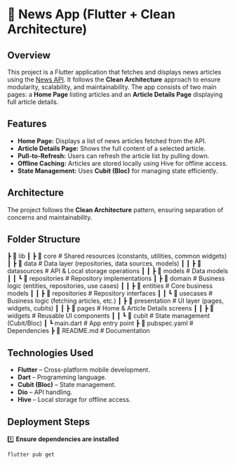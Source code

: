 # 📰 News App (Flutter + Clean Architecture)

## Overview  
This project is a Flutter application that fetches and displays news articles using the [News API](https://newsapi.org/). It follows the **Clean Architecture** approach to ensure modularity, scalability, and maintainability. The app consists of two main pages: a **Home Page** listing articles and an **Article Details Page** displaying full article details.

## Features  
- **Home Page:** Displays a list of news articles fetched from the API.  
- **Article Details Page:** Shows the full content of a selected article.  
- **Pull-to-Refresh:** Users can refresh the article list by pulling down.  
- **Offline Caching:** Articles are stored locally using Hive for offline access.  
- **State Management:** Uses **Cubit (Bloc)** for managing state efficiently.  

## Architecture  
The project follows the **Clean Architecture** pattern, ensuring separation of concerns and maintainability.

## Folder Structure  
┣ 📂 lib
┃ ┣ 📂 core # Shared resources (constants, utilities, common widgets)
┃ ┣ 📂 data # Data layer (repositories, data sources, models)
┃ ┃ ┣ 📂 datasources # API & Local storage operations
┃ ┃ ┣ 📂 models # Data models
┃ ┃ ┗ 📂 repositories # Repository implementations
┃ ┣ 📂 domain # Business logic (entities, repositories, use cases)
┃ ┃ ┣ 📂 entities # Core business models
┃ ┃ ┣ 📂 repositories # Repository interfaces
┃ ┃ ┗ 📂 usecases # Business logic (fetching articles, etc.)
┃ ┣ 📂 presentation # UI layer (pages, widgets, cubits)
┃ ┃ ┣ 📂 pages # Home & Article Details screens
┃ ┃ ┣ 📂 widgets # Reusable UI components
┃ ┃ ┗ 📂 cubit # State management (Cubit/Bloc)
┃ ┗ main.dart # App entry point
┣ 📄 pubspec.yaml # Dependencies
┣ 📄 README.md # Documentation


## Technologies Used  
- **Flutter** – Cross-platform mobile development.  
- **Dart** – Programming language.  
- **Cubit (Bloc)** – State management.  
- **Dio** – API handling.  
- **Hive** – Local storage for offline access.   

## Deployment Steps  
1️⃣ **Ensure dependencies are installed**  
```sh
flutter pub get  
